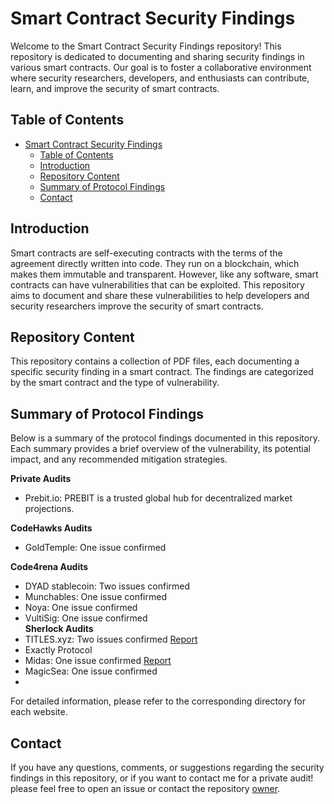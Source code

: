 # Smart Contract Security Findings

Welcome to the Smart Contract Security Findings repository! This repository is dedicated to documenting and sharing security findings in various smart contracts. Our goal is to foster a collaborative environment where security researchers, developers, and enthusiasts can contribute, learn, and improve the security of smart contracts.

## Table of Contents

- [Smart Contract Security Findings](#smart-contract-security-findings)
  - [Table of Contents](#table-of-contents)
  - [Introduction](#introduction)
  - [Repository Content](#repository-content)
  - [Summary of Protocol Findings](#summary-of-protocol-findings)
  - [Contact](#contact)

## Introduction

Smart contracts are self-executing contracts with the terms of the agreement directly written into code. They run on a blockchain, which makes them immutable and transparent. However, like any software, smart contracts can have vulnerabilities that can be exploited. This repository aims to document and share these vulnerabilities to help developers and security researchers improve the security of smart contracts.

## Repository Content

This repository contains a collection of PDF files, each documenting a specific security finding in a smart contract. The findings are categorized by the smart contract and the type of vulnerability.

## Summary of Protocol Findings

Below is a summary of the protocol findings documented in this repository. Each summary provides a brief overview of the vulnerability, its potential impact, and any recommended mitigation strategies.

**Private Audits**
- Prebit.io: PREBIT is a trusted global hub for decentralized market projections.

**CodeHawks Audits**
- GoldTemple: One issue confirmed
  
**Code4rena Audits**
- DYAD stablecoin: Two issues confirmed
- Munchables: One issue confirmed
- Noya: One issue confirmed
- VultiSig: One issue confirmed  
**Sherlock Audits**
- TITLES.xyz: Two issues confirmed [Report](https://audits.sherlock.xyz/contests/326/report)
- Exactly Protocol
- Midas: One issue confirmed [Report](https://audits.sherlock.xyz/contests/332/report)
- MagicSea: One issue confirmed
- 
For detailed information, please refer to the corresponding directory for each website.

## Contact

If you have any questions, comments, or suggestions regarding the security findings in this repository, or if you want to contact me for a private audit! please feel free to open an issue or contact the repository [owner](agh1994@gmail.com).

